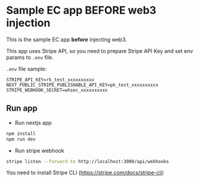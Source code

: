 # Sample EC app BEFORE web3 injection

This is the sample EC app **before** injecting web3.

This app uses Stripe API, so you need to prepare Stripe API Key and set env params to `.env` file.

`.env` file sample:

```
STRIPE_API_KEY=rk_test_xxxxxxxxxx
NEXT_PUBLIC_STRIPE_PUBLISHABLE_API_KEY=pk_test_xxxxxxxxxx
STRIPE_WEBHOOK_SECRET=whsec_xxxxxxxxxx
```

## Run app

- Run nextjs app

```sh
npm install
npm run dev
```

- Run stripe webhook

```sh
stripe listen --forward-to http://localhost:3000/api/webhooks
```

You need to install Stripe CLI (https://stripe.com/docs/stripe-cli)

